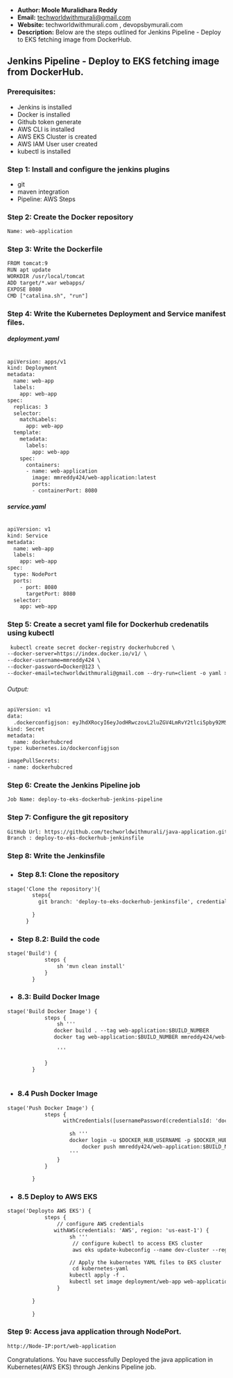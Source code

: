 + <b>Author: Moole Muralidhara Reddy</b></br>
+ <b>Email:</b> techworldwithmurali@gmail.com</br>
+ <b>Website:</b> techworldwithmurali.com , devopsbymurali.com</br>
+ <b>Description:</b> Below are the steps outlined for Jenkins Pipeline - Deploy to EKS fetching image from DockerHub.</br>

## Jenkins Pipeline - Deploy to EKS fetching image from DockerHub.

### Prerequisites:
+  Jenkins is installed
+  Docker is installed
+  Github token generate
+  AWS CLI is installed
+  AWS EKS Cluster is created
+  AWS IAM User user created
+  kubectl is installed

### Step 1: Install and configure the jenkins plugins
 + git
 + maven integration
 + Pipeline: AWS Steps

### Step 2: Create the Docker repository
```xml
Name: web-application
```
### Step 3: Write the Dockerfile
```xml
FROM tomcat:9
RUN apt update
WORKDIR /usr/local/tomcat
ADD target/*.war webapps/
EXPOSE 8080
CMD ["catalina.sh", "run"]

```
### Step 4: Write the Kubernetes Deployment and Service manifest files.
##### deployment.yaml
```xml

apiVersion: apps/v1
kind: Deployment
metadata:
  name: web-app
  labels:
    app: web-app
spec:
  replicas: 3
  selector:
    matchLabels:
      app: web-app
  template:
    metadata:
      labels:
        app: web-app
    spec:
      containers:
      - name: web-application
        image: mmreddy424/web-application:latest
        ports:
        - containerPort: 8080
```
##### service.yaml
```xml

apiVersion: v1
kind: Service
metadata:
  name: web-app
  labels:
    app: web-app
spec:
  type: NodePort
  ports:  
    - port: 8080
      targetPort: 8080
  selector:
    app: web-app
```
### Step 5: Create a secret yaml file for Dockerhub credenatils using kubectl
```xml
 kubectl create secret docker-registry dockerhubcred \
--docker-server=https://index.docker.io/v1/ \
--docker-username=mmreddy424 \
--docker-password=Docker@123 \
--docker-email=techworldwithmurali@gmail.com --dry-run=client -o yaml > secret.yaml
```
###### Output:
```xml
apiVersion: v1
data:
  .dockerconfigjson: eyJhdXRocyI6eyJodHRwczovL2luZGV4LmRvY2tlci5pby92MS8iOnsidXNlcm5hbWUiOiJtbXJlZGR5NDI0IiwicGFzc3dvcmQiOiJEb2NrZXJAMTIzIiwiZW1haWwiOiJ0ZWNod29ybGR3aXRobXVyYWxpQGdtYWlsLmNvbSIsImF1dGgiOiJiVzF5WldSa2VUUXlORHBFYjJOclpYSkFNVEl6In19fQ==
kind: Secret
metadata:
  name: dockerhubcred
type: kubernetes.io/dockerconfigjson

```
```xml
imagePullSecrets:
- name: dockerhubcred
```
### Step 6: Create the Jenkins Pipeline job
```xml
Job Name: deploy-to-eks-dockerhub-jenkins-pipeline
```
### Step 7: Configure the git repository
```xml
GitHub Url: https://github.com/techworldwithmurali/java-application.git
Branch : deploy-to-eks-dockerhub-jenkinsfile
```


### Step 8: Write the Jenkinsfile
  + ### Step 8.1: Clone the repository 
```xml
stage('Clone the repository'){
        steps{
          git branch: 'deploy-to-eks-dockerhub-jenkinsfile', credentialsId: 'Github_credentails', url: 'https://github.com/techworldwithmurali/java-application.git'
          
        } 
      }
```
  + ### Step 8.2: Build the code
```xml
stage('Build') {
            steps {
                sh 'mvn clean install'
            }
        }
```
  + ### 8.3: Build Docker Image
```xml
stage('Build Docker Image') {
            steps {
                sh '''
               docker build . --tag web-application:$BUILD_NUMBER
               docker tag web-application:$BUILD_NUMBER mmreddy424/web-application:$BUILD_NUMBER
                
                '''
                
            }
        }
   
```
+ ### 8.4 Push Docker Image
```xml
stage('Push Docker Image') {
            steps {
                  withCredentials([usernamePassword(credentialsId: 'dockerhub_crdenatils', passwordVariable: 'DOCKER_HUB_PASSWORD', usernameVariable: 'DOCKER_HUB_USERNAME')]) {
       
                    sh '''
                    docker login -u $DOCKER_HUB_USERNAME -p $DOCKER_HUB_PASSWORD
                        docker push mmreddy424/web-application:$BUILD_NUMBER
                    '''
                }
            } 
            
        }
```
+ ### 8.5 Deploy to AWS EKS
```xml
stage('Deployto AWS EKS') {
            steps {
                // configure AWS credentials
               withAWS(credentials: 'AWS', region: 'us-east-1') { 
                    sh '''
                     // configure kubectl to access EKS cluster
                     aws eks update-kubeconfig --name dev-cluster --region us-east-1

                    // Apply the kubernetes YAML files to EKS cluster
                     cd kubernetes-yaml
                    kubectl apply -f . 
                    kubectl set image deployment/web-app web-application=mmreddy424/web-application:$BUILD_NUMBER
                }
           
        }
            
        }
```
### Step 9: Access java application through NodePort.
```xml
http://Node-IP:port/web-application
```
Congratulations. You have successfully Deployed the java application in Kubernetes(AWS EKS) through Jenkins Pipeline job.
